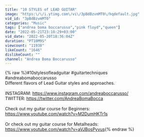 ```yaml
---
title: "10 STYLES of LEAD GUITAR"
image: "https:\/\/i.ytimg.com\/vi\/3pBdBzvmMT0\/hqdefault.jpg"
vid_id: "3pBdBzvmMT0"
categories: "Music"
tags: ["andrea boma boccarusso","pink floyd","queen"]
date: "2022-05-21T23:18:29+03:00"
vid_date: "2022-05-20T18:36:04Z"
duration: "PT10M9S"
viewcount: "11938"
likeCount: "1646"
dislikeCount: ""
channel: "Andrea Boma Boccarusso"
---
```

{% raw %}#10stylesofleadguitar #guitartechniques #andreabomaboccarusso<br />Different flavors of Lead Guitar styles and approaches.<br /><br />INSTAGRAM: <a rel="nofollow" target="blank" href="https://www.instagram.com/andreaboccarusso/">https://www.instagram.com/andreaboccarusso/</a><br />TWITTER: <a rel="nofollow" target="blank" href="https://twitter.com/AndreaBomaBocca">https://twitter.com/AndreaBomaBocca</a><br /><br />Check out my guitar course for Beginners:<br /><a rel="nofollow" target="blank" href="https://www.youtube.com/watch?v=M2DumHKTr1s">https://www.youtube.com/watch?v=M2DumHKTr1s</a><br /><br />Or check out my guitar course for Metalheads: <a rel="nofollow" target="blank" href="https://www.youtube.com/watch?v=aVJBosPyvus">https://www.youtube.com/watch?v=aVJBosPyvus</a>{% endraw %}
